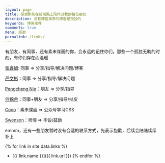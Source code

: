 ```yaml
---
layout: page
title: 感谢那些在前端路上陪伴过我的每位朋友
description: 没有博客推荐的博客是孤独的
keywords: 博客推荐
comments: true
menu: 感谢
permalink: /links/
---
```


有朋友，有同事，还有素未谋面的你，会永远的记住你们，那些一个孤独无助的时刻，有你们存在而温暖

[张鑫旭](https://www.zhangxinxu.com/): 同事 => 分享/指导/解决问题/博客

[严文彬](https://github.com/XboxYan)：同事 => 分享/指导/解决问题

[Pengcheng Nie](https://github.com/bran-nie)：朋友 => 分享/指导

[何锦余](https://github.com/elowes)：同事+朋友 => 分享/指导/扯皮

[Coco](https://github.com/chokcoco)：素未谋面 => 公众号学习CSS

[Swenson](https://github.com/Swenson1992)：师傅 => 毕设/鼓励

emmm，还有一些朋友暂时没有合适的联系方式，先表示抱歉，后续会陆陆续续补上

{% for link in site.data.links %}
* [{{ link.name }}]({{ link.url }})
{% endfor %}

